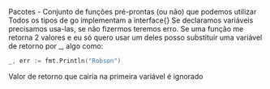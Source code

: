 Pacotes - Conjunto de funções pré-prontas (ou não) que podemos utilizar
Todos os tipos de go implementam a interface{}
Se declaramos variáveis precisamos usa-las, se não fizermos teremos erro.
Se uma função me retorna 2 valores e eu só quero usar um deles posso substituir uma variável de retorno por \_, algo como:
```go
_, err := fmt.Println("Robson")
```
Valor de retorno que cairia na primeira variável é ignorado